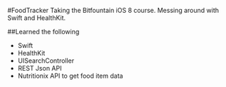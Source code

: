 #FoodTracker
Taking the Bitfountain iOS 8 course. Messing around with Swift and HealthKit.

##Learned the following
* Swift
* HealthKit
* UISearchController
* REST Json API
* Nutritionix API to get food item data